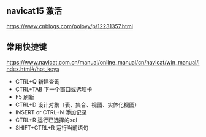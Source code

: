 ## navicat15 激活
https://www.cnblogs.com/poloyy/p/12231357.html

## 常用快捷键
https://www.navicat.com.cn/manual/online_manual/cn/navicat/win_manual/index.html#/hot_keys

- CTRL+Q 新建查询
- CTRL+TAB 下一个窗口或选项卡
- F5 刷新
- CTRL+D 设计对象（表、集合、视图、实体化视图）
- INSERT or CTRL+N 添加记录
- CTRL+R 运行已选择的sql
- SHIFT+CTRL+R 运行当前语句
